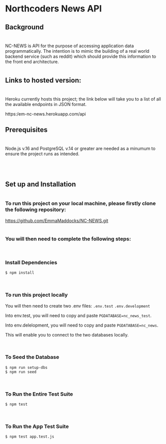 # Northcoders News API


## Background
#

NC-NEWS is API for the purpose of accessing application data programmatically. The intention is to mimic the building of a real world backend service (such as reddit) which should provide this information to the front end architecture.

#

## Links to hosted version:
#

Heroku currently hosts this project; the link below will take you to a list of all the available endpoints in JSON format.

https:/em-nc-news.herokuapp.com/api


## Prerequisites
#
Node.js v.16 and PostgreSQL v.14 or greater are needed as a minumum to ensure the project runs as intended.


<br><br>

## Set up and Installation
#

### To run this project on your local machine, please firstly clone the following repository:

https://github.com/EmmaMaddocks/NC-NEWS.git
<br>
<br>

### You will then need to complete the following steps:
<br>

### Install Dependencies

    $ npm install
    
<br>

### To run this project locally


You will then need to create two .env files: 
`.env.test`
`.env.development`

Into env.test, you will need to copy and paste `PGDATABASE=nc_news_test`.

Into env.delelopment, you will need to copy and paste `PGDATABASE=nc_news`.
<br>

This will enable you to connect to the two databases locally.

  <br>
  
### To Seed the Database

    $ npm run setup-dbs
    $ npm run seed

  <br>
  
### To Run the Entire Test Suite

    $ npm test
    

<br>

### To Run the App Test Suite

    $ npm test app.test.js

#
